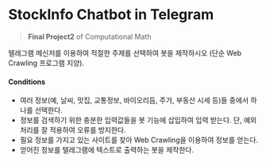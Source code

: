 # StockInfo Chatbot in Telegram
> __Final Project2__ of Computational Math

텔레그램 메신저를 이용하여 적절한 주제를 선택하여 봇을 제작하시오 (단순 Web Crawling 프로그램 지양).

#### Conditions
* 여러 정보(예, 날씨, 맛집, 교통정보, 바이오리듬, 주가, 부동산 시세 등)들 중에서
하나를 선택한다.
* 정보를 검색하기 위한 충분한 입력값들을 봇 기능에 삽입하여 입력 받는다. 단,
예외처리를 잘 적용하여 오류를 방지한다.
* 필요 정보를 가지고 있는 사이트를 찾아 Web Crawling을 이용하여 정보를 얻는다.
* 얻어진 정보를 텔레그램에 텍스트로 출력하는 봇을 제작한다.
